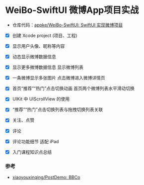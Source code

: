 # WeiBo-SwiftUI 微博App项目实战

- 仓库代码：[appke/WeiBo-SwiftUI: SwiftUI 实现微博项目](https://github.com/appke/WeiBo-SwiftUI)

- [x] 创建 Xcode project (项目、工程)
- [x] 显示用户头像、昵称等内容
- [x] 动态显示微博数据信息
- [x] 显示更多微博数据信息
  显示微博列表
- [x] 一条微博显示多张图片
  点击微博进入微博详情页
- [x] 首页“推荐”“热门”点击切换动画
  首页两个微博列表水平滑动切换
- [x] UIKit 中 UIScrollView 的使用 
- [x] “推荐”“热门”点击切换列表与拖拽切换列表关联
- [x] 关注、点赞
- [x] 评论
- [x] 评论功能细节
  适配 iPad 
- [x] 入门课程知识点总结




### 参考

- [xiaoyouxinqing/PostDemo: BBCo](https://github.com/xiaoyouxinqing/PostDemo)

